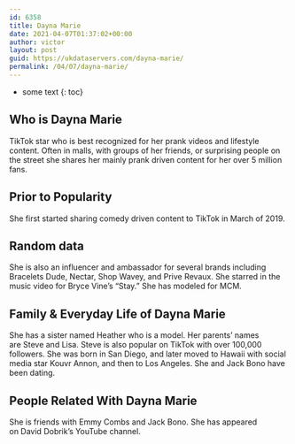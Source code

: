 ```yaml
---
id: 6358
title: Dayna Marie
date: 2021-04-07T01:37:02+00:00
author: victor
layout: post
guid: https://ukdataservers.com/dayna-marie/
permalink: /04/07/dayna-marie/
---
```


* some text
{: toc}


## Who is Dayna Marie



TikTok star who is best recognized for her prank videos and lifestyle content. Often in malls, with groups of her friends, or surprising people on the street she shares her mainly prank driven content for her over 5 million fans.

                
                
                
## Prior to Popularity



She first started sharing comedy driven content to TikTok in March of 2019. 

                
                
                
## Random data



She is also an influencer and ambassador for several brands including Bracelets Dude, Nectar, Shop Wavey, and Prive Revaux. She starred in the music video for Bryce Vine&#8217;s &#8220;Stay.&#8221; She has modeled for MCM. 

                
                
                
## Family & Everyday Life of Dayna Marie



She has a sister named Heather who is a model. Her parents&#8217; names are Steve and Lisa. Steve is also popular on TikTok with over 100,000 followers. She was born in San Diego, and later moved to Hawaii with social media star Kouvr Annon, and then to Los Angeles. She and Jack Bono have been dating.

                
                
                
## People Related With Dayna Marie



She is friends with Emmy Combs and Jack Bono. She has appeared on David Dobrik&#8217;s YouTube channel.

                
              
            
          
          
          